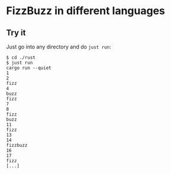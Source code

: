 # FizzBuzz in different languages

## Try it

Just go into any directory and do `just run`:

```
$ cd ./rust
$ just run
cargo run --quiet
1
2
fizz
4
buzz
fizz
7
8
fizz
buzz
11
fizz
13
14
fizzbuzz
16
17
fizz
[...]
```
